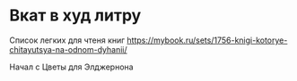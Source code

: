 # Вкат в худ литру

Список легких для чтеня книг
https://mybook.ru/sets/1756-knigi-kotorye-chitayutsya-na-odnom-dyhanii/

Начал с Цветы для Элджернона